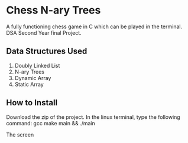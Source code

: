 # Chess N-ary Trees

A fully functioning chess game in C which can be played in the terminal.
DSA Second Year final Project.

## Data Structures Used

1. Doubly Linked List
2. N-ary Trees
3. Dynamic Array
4. Static Array

## How to Install

Download the zip of the project.
In the linux terminal, type the following command:
gcc make main && ./main

The screen 
